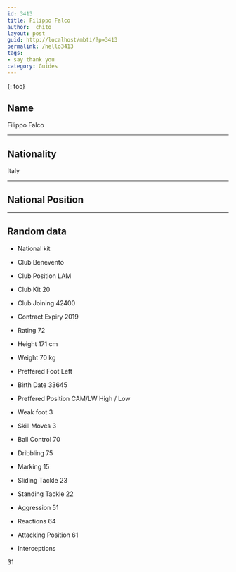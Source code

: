 ```yaml
---
id: 3413
title: Filippo Falco
author:  chito 
layout: post
guid: http://localhost/mbti/?p=3413
permalink: /hello3413
tags:
- say thank you
category: Guides
---
```



{: toc}


## Name  
Filippo Falco 

* * *

## Nationality  
Italy 

* * *

## National Position 

* * *

## Random data 

  * National kit 
  * Club 
Benevento 

  * Club Position 
LAM 

  * Club Kit 
20 

  * Club Joining 
42400 

  * Contract Expiry 
2019 

  * Rating 
72 

  * Height 
171 cm 

  * Weight 
70 kg 

  * Preffered Foot 
Left 

  * Birth Date 
33645 

  * Preffered Position 
CAM/LW High / Low 

  * Weak foot 
3 

  * Skill Moves 
3 

  * Ball Control 
70 

  * Dribbling 
75 

  * Marking 
15 

  * Sliding Tackle 
23 

  * Standing Tackle 
22 

  * Aggression 
51 

  * Reactions 
64 

  * Attacking Position 
61 

  * Interceptions 

31</ul>